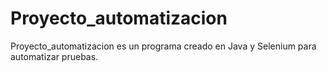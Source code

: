 # Proyecto_automatizacion
Proyecto_automatizacion es un programa creado en Java y Selenium para automatizar pruebas.
